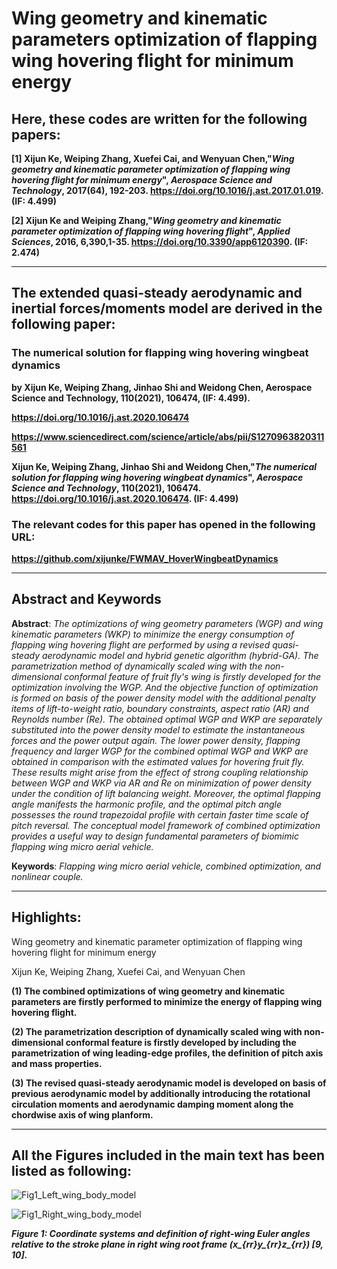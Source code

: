 ﻿# Wing geometry and kinematic parameters optimization of flapping wing hovering flight for minimum energy

## Here, these codes are written for the following papers:

**[1] Xijun Ke, Weiping Zhang, Xuefei Cai, and Wenyuan Chen,"*Wing geometry and kinematic parameter optimization of flapping wing hovering flight for minimum energy*", ***Aerospace Science and Technology***, 2017(64), 192-203. https://doi.org/10.1016/j.ast.2017.01.019. (IF: 4.499)**

**[2] Xijun Ke and Weiping Zhang,"*Wing geometry and kinematic parameter optimization of flapping wing hovering flight*", ***Applied Sciences***, 2016, 6,390,1-35. https://doi.org/10.3390/app6120390. (IF: 2.474)**

---------------------------------------------------------------------------------------------------------   

## The extended quasi-steady aerodynamic and inertial forces/moments model are derived in the following paper:

### The numerical solution for flapping wing hovering wingbeat dynamics

**by Xijun Ke, Weiping Zhang, Jinhao Shi and Weidong Chen, Aerospace Science and Technology, 110(2021), 106474, (IF: 4.499).**

**https://doi.org/10.1016/j.ast.2020.106474**

**https://www.sciencedirect.com/science/article/abs/pii/S1270963820311561**

**Xijun Ke, Weiping Zhang, Jinhao Shi and Weidong Chen,"*The numerical solution for flapping wing hovering wingbeat dynamics*", ***Aerospace Science and Technology***, 110(2021), 106474. https://doi.org/10.1016/j.ast.2020.106474. (IF: 4.499)**

### The relevant codes for this paper has opened in the following URL:

**https://github.com/xijunke/FWMAV_HoverWingbeatDynamics**

---------------------------------------------------------------------------------------------------------   

## Abstract and Keywords

**Abstract**: *The optimizations of wing geometry parameters (WGP) and wing kinematic parameters (WKP) to minimize the energy consumption of flapping wing hovering flight are performed by using a revised quasi-steady aerodynamic model and hybrid genetic algorithm (hybrid-GA). The parametrization method of dynamically scaled wing with the non-dimensional conformal feature of fruit fly's wing is firstly developed for the optimization involving the WGP. And the objective function of optimization is formed on basis of the power density model with the additional penalty items of lift-to-weight ratio, boundary constraints, aspect ratio (AR) and Reynolds number (Re). The obtained optimal WGP and WKP are separately substituted into the power density model to estimate the instantaneous forces and the power output again. The lower power density, flapping frequency and larger WGP for the combined optimal WGP and WKP are obtained in comparison with the estimated values for hovering fruit fly. These results might arise from the effect of strong coupling relationship between WGP and WKP via AR and Re on minimization of power density under the condition of lift balancing weight. Moreover, the optimal flapping angle manifests the harmonic profile, and the optimal pitch angle possesses the round trapezoidal profile with certain faster time scale of pitch reversal. The conceptual model framework of combined optimization provides a useful way to design fundamental parameters of biomimic flapping wing micro aerial vehicle.*

**Keywords**: *Flapping wing micro aerial vehicle, combined optimization, and nonlinear couple.*

---------------------------------------------------------------------------------------------------------   

## Highlights:

Wing geometry and kinematic parameter optimization of flapping wing hovering flight for minimum energy

Xijun Ke, Weiping Zhang, Xuefei Cai, and Wenyuan Chen

**(1) The combined optimizations of wing geometry and kinematic parameters are firstly performed to minimize the energy of flapping wing hovering flight.**

**(2) The parametrization description of dynamically scaled wing with non-dimensional conformal feature is firstly developed by including the parametrization of wing leading-edge profiles, the definition of pitch axis and mass properties.**

**(3) The revised quasi-steady aerodynamic model is developed on basis of previous aerodynamic model by additionally introducing the rotational circulation moments and aerodynamic damping moment along the chordwise axis of wing planform.**

---------------------------------------------------------------------------------------------------------   

## All the Figures included in the main text has been listed as following:

![Fig1_Left_wing_body_model](https://github.com/xijunke/HoverEnergyConsumptionOptimizations_WGP_WKP/blob/main/pic_png/Fig1_Left_wing_body_model_s1_4_12_2.png)

![Fig1_Right_wing_body_model](https://github.com/xijunke/HoverEnergyConsumptionOptimizations_WGP_WKP/blob/main/pic_png/Fig1_Right_wing_body_model_s1_4_13_2.png)

***Figure 1: Coordinate systems and definition of right-wing Euler angles relative to the stroke plane in right wing root frame (x_{rr}y_{rr}z_{rr}) [9, 10].***